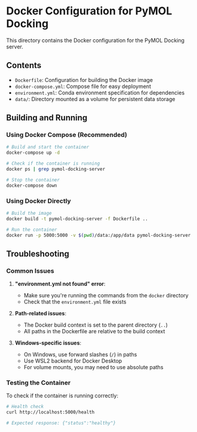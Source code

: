 # Docker Configuration for PyMOL Docking

This directory contains the Docker configuration for the PyMOL Docking server.

## Contents

- `Dockerfile`: Configuration for building the Docker image
- `docker-compose.yml`: Compose file for easy deployment
- `environment.yml`: Conda environment specification for dependencies
- `data/`: Directory mounted as a volume for persistent data storage

## Building and Running

### Using Docker Compose (Recommended)

```bash
# Build and start the container
docker-compose up -d

# Check if the container is running
docker ps | grep pymol-docking-server

# Stop the container
docker-compose down
```

### Using Docker Directly

```bash
# Build the image
docker build -t pymol-docking-server -f Dockerfile ..

# Run the container
docker run -p 5000:5000 -v $(pwd)/data:/app/data pymol-docking-server
```

## Troubleshooting

### Common Issues

1. **"environment.yml not found" error**:
   - Make sure you're running the commands from the `docker` directory
   - Check that the `environment.yml` file exists

2. **Path-related issues**:
   - The Docker build context is set to the parent directory (`..`)
   - All paths in the Dockerfile are relative to the build context

3. **Windows-specific issues**:
   - On Windows, use forward slashes (`/`) in paths
   - Use WSL2 backend for Docker Desktop
   - For volume mounts, you may need to use absolute paths

### Testing the Container

To check if the container is running correctly:

```bash
# Health check
curl http://localhost:5000/health

# Expected response: {"status":"healthy"}
``` 